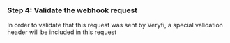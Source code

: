 <h3 className="h3-title">Step 4: Validate the webhook request</h3>

<p className="p-text">In order to validate that this request was sent by Veryfi, a special validation header will be included in this request</p>